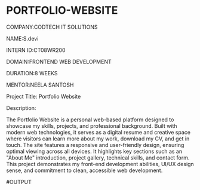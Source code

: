 # PORTFOLIO-WEBSITE

COMPANY:CODTECH IT SOLUTIONS

NAME:S.devi

INTERN ID:CT08WR200

DOMAIN:FRONTEND WEB DEVELOPMENT

DURATION:8 WEEKS

MENTOR:NEELA SANTOSH

Project Title: Portfolio Website

Description:

The Portfolio Website is a personal web-based platform designed to showcase my skills, projects, and professional background. Built with modern web technologies, it serves as a digital resume and creative space where visitors can learn more about my work, download my CV, and get in touch. The site features a responsive and user-friendly design, ensuring optimal viewing across all devices. It highlights key sections such as an "About Me" introduction, project gallery, technical skills, and contact form. This project demonstrates my front-end development abilities, UI/UX design sense, and commitment to clean, accessible web development.

#OUTPUT

